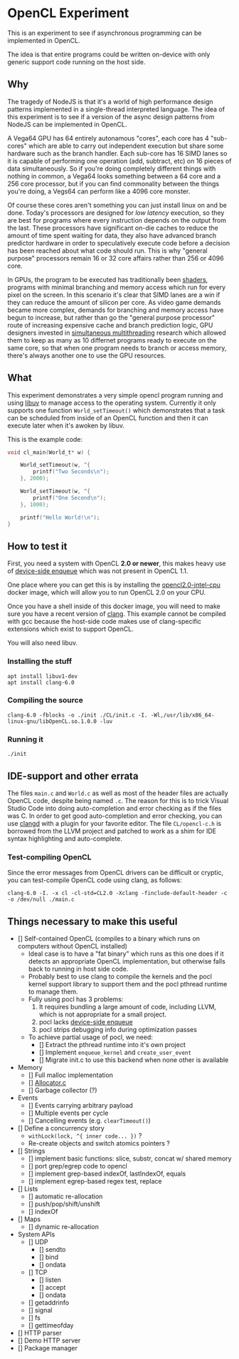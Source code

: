 # OpenCL Experiment

This is an experiment to see if asynchronous programming can be implemented in OpenCL.

The idea is that entire programs could be written on-device with only generic support code
running on the host side.

## Why

The tragedy of NodeJS is that it's a world of high performance design patterns implemented in a
single-thread interpreted language. The idea of this experiment is to see if a version of the
async design patterns from NodeJS can be implemented in OpenCL.

A Vega64 GPU has 64 entirely autonamous "cores", each core has 4 "sub-cores" which are able to
carry out independent execution but share some hardware such as the branch handler. Each sub-core
has 16 SIMD lanes so it is capable of performing one operation (add, subtract, etc) on 16 pieces
of data simultaneously. So if you're doing completely different things with nothing in common, a
Vega64 looks something between a 64 core and a 256 core processor, but if you can find commonality
between the things you're doing, a Vegs64 can perform like a 4096 core monster.

Of course these cores aren't something you can just install linux on and be done. Today's
processors are designed for *low latency* execution, so they are best for programs where every
instruction depends on the output from the last. These processors have significant on-die caches
to reduce the amount of time spent waiting for data, they also have advanced branch predictor
hardware in order to speculatively execute code before a decision has been reached about what
code should run. This is why "general purpose" processors remain 16 or 32 core affairs rather than
256 or 4096 core.

In GPUs, the program to be executed has traditionally been
[shaders](https://en.wikipedia.org/wiki/Shader), programs with minimal branching and memory access
which run for every pixel on the screen. In this scenario it's clear that SIMD lanes are a win
if they can reduce the amount of silicon per core. As video game demands became more complex,
demands for branching and memory access have begun to increase, but rather than go the
"general purpose processor" route of increasing expensive cache and branch prediction logic, GPU
designers invested in
[simultaneous multithreading](https://en.wikipedia.org/wiki/Simultaneous_multithreading) research
which allowed them to keep as many as 10 differnet programs ready to execute on the same core,
so that when one program needs to branch or access memory, there's always another one to use the
GPU resources.

## What

This experiment demonstrates a very simple opencl program running and using
[libuv](https://libuv.org/) to manage access to the operating system. Currently it only supports
one function `World_setTimeout()` which demonstrates that a task can be scheduled from inside of
an OpenCL function and then it can execute later when it's awoken by libuv.

This is the example code:

```c
void cl_main(World_t* w) {

    World_setTimeout(w, ^{
        printf("Two Seconds\n");
    }, 2000);

    World_setTimeout(w, ^{
        printf("One Second\n");
    }, 1000);

    printf("Hello World!\n");
}
```

## How to test it

First, you need a system with OpenCL **2.0 or newer**, this makes heavy use of
[device-side enqueue](https://www.khronos.org/registry/OpenCL/sdk/2.0/docs/man/xhtml/enqueue_kernel.html)
which was not present in OpenCL 1.1.

One place where you can get this is by installing the
[opencl2.0-intel-cpu](https://github.com/cwpearson/opencl2.0-intel-cpu/) docker image, which will
allow you to run OpenCL 2.0 on your CPU.

Once you have a shell inside of this docker image, you will need to make sure you have a recent
version of [clang](http://clang.llvm.org/). This example cannot be compiled with gcc because the
host-side code makes use of clang-specific extensions which exist to support OpenCL.

You will also need libuv.

### Installing the stuff

```
apt install libuv1-dev
apt install clang-6.0
```

### Compiling the source

```
clang-6.0 -fblocks -o ./init ./CL/init.c -I. -Wl,/usr/lib/x86_64-linux-gnu/libOpenCL.so.1.0.0 -luv
```

### Running it

```
./init
```

## IDE-support and other errata

The files `main.c` and `World.c` as well as most of the header files are actually OpenCL code,
despite being named `.c`. The reason for this is to trick Visual Studio Code into doing
auto-completion and error checking as if the files was C. In order to get good auto-completion and
error checking, you can use
[clangd](https://clang.llvm.org/extra/clangd/Installation.html#editor-plugins)
with a plugin for your favorite editor. The file `CL/opencl-c.h` is borrowed from the LLVM project
and patched to work as a shim for IDE syntax highlighting and auto-complete.

### Test-compiling OpenCL

Since the error messages from OpenCL drivers can be difficult or cryptic, you can test-compile
OpenCL code using clang, as follows:

```
clang-6.0 -I. -x cl -cl-std=CL2.0 -Xclang -finclude-default-header -c -o /dev/null ./main.c
```

## Things necessary to make this useful

* [] Self-contained OpenCL (compiles to a binary which runs on computers without OpenCL installed)
  * Ideal case is to have a "fat binary" which runs as this one does if it detects an appropriate
  OpenCL implementation, but otherwise falls back to running in host side code.
  * Probably best to use clang to compile the kernels and the pocl kernel support library to
  support them and the pocl pthread runtime to manage them.
  * Fully using pocl has 3 problems:
    1. It requires bundling a large amount of code, including LLVM, which is not appropriate for
    a small project.
    2. pocl lacks [device-side enqueue](https://github.com/pocl/pocl/issues/715)
    3. pocl strips debugging info during optimization passes
  * To achieve partial usage of pocl, we need:
    * [] Extract the pthread runtime into it's own project
    * [] Implement `enqueue_kernel` and `create_user_event`
    * [] Migrate init.c to use this backend when none other is available
* Memory
  * [] Full malloc implementation
  * [] [Allocator.c](https://github.com/cjdelisle/cjdns/blob/master/memory/Allocator.c)
  * [] Garbage collector (?)
* Events
  * [] Events carrying arbitrary payload
  * [] Multiple events per cycle
  * [] Cancelling events (e.g. `clearTimeout()`)
* [] Define a concurrency story
  * `withLock(lock, ^{ inner code... })` ?
  * Re-create objects and switch atomics pointers ?
* [] Strings
  * [] implement basic functions: slice, substr, concat w/ shared memory
  * [] port grep/egrep code to opencl
  * [] implement grep-based indexOf, lastIndexOf, equals
  * [] implement egrep-based regex test, replace
* [] Lists
  * [] automatic re-allocation
  * [] push/pop/shift/unshift
  * [] indexOf
* [] Maps
  * [] dynamic re-allocation
* System APIs
  * [] UDP
    * [] sendto
    * [] bind
    * [] ondata
  * [] TCP
    * [] listen
    * [] accept
    * [] ondata
  * [] getaddrinfo
  * [] signal
  * [] fs
  * [] gettimeofday
* [] HTTP parser
* [] Demo HTTP server
* [] Package manager
